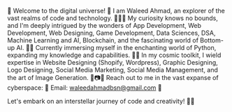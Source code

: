 🌌 Welcome to the digital universe! 🚀
I am Waleed Ahmad, an explorer of the vast realms of code and technology. 👨‍💻✨
My curiosity knows no bounds, and I'm deeply intrigued by the wonders of App Development, Web Development, Web Designing, Game Development, Data Sciences, DSA, Machine Learning and AI, Blockchain, and the fascinating world of Bottom-up AI. 🌟🔭
Currently immersing myself in the enchanting world of Python, expanding my knowledge and capabilities. 🐍💡
In my cosmic toolkit, I wield expertise in Website Designing (Shopify, Wordpress), Graphic Designing, Logo Designing, Social Media Marketing, Social Media Management, and the art of Image Generation. 🎨📷✨
Reach out to me in the vast expanse of cyberspace:
📧 Email: waleedahmadbsn@gmail.com 📩

Let's embark on an interstellar journey of code and creativity! 🚀✨
